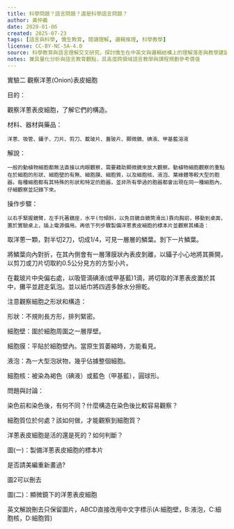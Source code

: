 ```yaml
---
title: 科學問題？語言問題？還是科學語言問題？
author: 黃仲義
date: 2020-01-06
created: 2025-07-23
tags: [語言與科學, 僑生教育, 閱讀理解, 邏輯推理, 科學教學]
license: CC-BY-NC-SA-4.0
source: 科學教育與語言理解交叉研究，探討僑生在中英文與邏輯結構上的理解落差與教學建議
notes: 兼具量化分析與語言教育觀點，具高度跨領域語言教學與課程規劃參考價值
---
```


實驗二 觀察洋蔥(Onion)表皮細胞

目的：

觀察洋蔥表皮細胞，了解它們的構造。

材料、器材與藥品：

	洋蔥、吸管、鑷子、刀片、剪刀、載玻片、蓋玻片、顯微鏡、碘液、甲基藍溶液

解說：

	一般的動植物細胞都無法直接以肉眼觀察，需要藉助顯微鏡來放大觀察。動植物細胞觀察的重點在於細胞的形狀、細胞壁的有無、細胞膜、細胞質，以及細胞核、液泡、葉綠體等較大型的胞器。每種細胞都有其特殊的形狀和特定的胞器，並非所有學過的胞器都會出現在同一種細胞內，仔細觀察並記錄下來。

操作步驟：

    以右手緊握鏡臂，左手托著鏡座，水平(勿傾斜，以免目鏡自鏡筒滑出)靠向胸前，移動到桌面，置於實驗桌上，插上電源備用。再依下列步驟製備洋蔥表皮細胞的標本片並觀察其構造：

取洋蔥一顆，對半切2刀，切成1/4，可見一層層的鱗葉。剝下一片鱗葉。

將鱗葉向內對折，在其內側會有一層薄膜狀內表皮剝離，以鑷子小心地將其撕開，以剪刀或刀片切取約0.5公分見方的方型小片。

在載玻片中央偏右處，以吸管滴碘液(或甲基藍)1滴，將切取的洋蔥表皮置於其中，攤平並趕走氣泡。並以紙巾將四週多餘水分擦乾。

注意觀察細胞之形狀和構造：

形狀：不規則長方形，排列緊密。

細胞壁：圍於細胞周圍之一層厚壁。

細胞膜：平貼於細胞壁內。當原生質萎縮時，方能看見。

液泡：為一大型泡狀物，幾乎佔據整個細胞。

細胞核：被染為褐色（碘液）或藍色（甲基藍），圓球形。

問題與討論：

染色前和染色後，有何不同？什麼構造在染色後比較容易觀察？

細胞質位於何處？該如何做，才能觀察到細胞質？

洋蔥表皮細胞是活的還是死的？如何判斷？

圖(一)：製備洋蔥表皮細胞的標本片

是否請美編重新畫過?

圖2可以刪去

圖(二)：顯微鏡下的洋蔥表皮細胞

英文解說刪去只保留圖片，ABCD直接改用中文字標示(A:細胞壁，B:液泡，C:細胞核，D:細胞質)